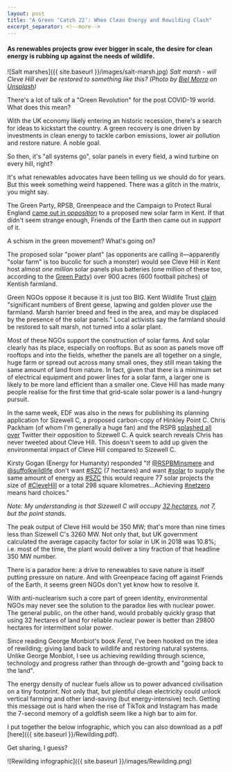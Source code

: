 ```yaml
---
layout: post
title: "A Green ‘Catch 22’: When Clean Energy and Rewilding Clash"
excerpt_separator: <!--more-->
---
```


#### As renewables projects grow ever bigger in scale, the desire for clean energy is rubbing up against the needs of wildlife.

![Salt marshes]({{ site.baseurl }}/images/salt-marsh.jpg) 
*Salt marsh - will Cleve Hill ever be restored to something like this? (Photo by [Biel Morro](https://unsplash.com/@bielmorro?utm_source=unsplash&utm_medium=referral&utm_content=creditCopyText) on [Unsplash](https://unsplash.com/?utm_source=unsplash&utm_medium=referral&utm_content=creditCopyText))*

There's a lot of talk of a "Green Revolution" for the post COVID-19 world. What does this mean?

With the UK economy likely entering an historic recession, there's a search for ideas to kickstart the country. A green recovery is one driven by investments in clean energy to tackle carbon emissions, lower air pollution and restore nature. A noble goal. 

So then, it's "all systems go", solar panels in every field, a wind turbine on every hill, right?

It's what renewables advocates have been telling us we should do for years.  But this week something weird happened. There was a glitch in the matrix, you might say. 

The Green Party, RPSB, Greenpeace and the Campaign to Protect Rural England [came out in *opposition*](https://www.independent.co.uk/environment/cleve-hill-solar-farm-kent-biggest-uk-environment-battery-storage-safety-government-a9531361.html) to a proposed new solar farm in Kent. If that didn't seem strange enough, Friends of the Earth then came out in *support* of it.

A schism in the green movement? What's going on? 

<!--more-->

The proposed solar "power plant" (as opponents are calling it—apparently "solar farm" is too bucolic for such a monster) would see Cleve Hill in Kent host almost *one million* solar panels plus batteries (one million of these too, according to the [Green Party](https://swale.greenparty.org.uk/news/2020/02/15/report-from-the-opposition-to-cleve-hill-industrial-solar-power-station-meeting/)) over 900 acres (600 football pitches) of Kentish farmland. 

Green NGOs oppose it because it is just too BIG. Kent Wildlife Trust [claim](https://www.kentwildlifetrust.org.uk/campaigns/planning-and-development/cleve-hill-solar-park) "significant numbers of Brent geese, lapwing and golden plover use the farmland. Marsh harrier breed and feed in the area, and may be displaced by the presence of the solar panels." Local activists say the farmland should be restored to salt marsh, not turned into a solar plant.

Most of these NGOs support the construction of solar farms. And solar clearly has its place, especially on rooftops. But as soon as panels move off rooftops and into the fields, whether the panels are all together on a single, huge farm or spread out across many small ones, they still mean taking the same amount of land from nature. In fact, given that there is a minimum set of electrical equipment and power lines for a solar farm, a larger one is likely to be more land efficient than a smaller one. Cleve Hill has made many people realise for the first time that grid-scale solar power is a land-hungry pursuit. 

In the same week, EDF was also in the news for publishing its planning application for Sizewell C, a proposed carbon-copy of Hinkley Point C. Chris Packham (of whom I'm generally a huge fan) and the RSPB [splashed all over](https://twitter.com/ChrisGPackham/status/1265660430531379202) Twitter their opposition to Sizewell C. A quick search reveals Chris has never tweeted about Cleve Hill. This doesn't seem to add up given the environmental impact of Cleve Hill compared to Sizewell C.

Kirsty Gogan (Energy for Humanity) responded "If [@RSPBMinsmere](https://twitter.com/RSPBMinsmere) and [@suffolkwildlife](https://twitter.com/suffolkwildlife) don't want [#SZC](https://twitter.com/hashtag/SZC?src=hashtag_click) (7 hectares) and want [#solar](https://twitter.com/hashtag/solar?src=hashtag_click) to supply the same amount of energy as [#SZC](https://twitter.com/hashtag/SZC?src=hashtag_click) this would require 77 solar projects the size of [#CleveHill](https://twitter.com/hashtag/CleveHill?src=hashtag_click) or a total 298 square kilometres...Achieving [#netzero](https://twitter.com/hashtag/netzero?src=hashtag_click) means hard choices."

*Note: My understanding is that Sizewell C will occupy [32 hectares](https://www.bbc.co.uk/news/uk-england-suffolk-21099086), not 7, but the point stands.*

The peak output of Cleve Hill would be 350 MW; that's more than nine times less than Sizewell C's 3260 MW. Not only that, but UK government calculated the average capacity factor for solar in UK in 2018 was 10.8%; i.e. most of the time, the plant would deliver a tiny fraction of that headline 350 MW number.

There is a paradox here: a drive to renewables to save nature is itself putting pressure on nature. And with Greenpeace facing off against Friends of the Earth, it seems green NGOs don't yet know how to resolve it.

With anti-nuclearism such a core part of green identity, environmental NGOs may never see the solution to the paradox lies with nuclear power. The general public, on the other hand, would probably quickly grasp that using 32 hectares of land for reliable nuclear power is better than 29800 hectares for intermittent solar power. 

Since reading George Monbiot's book *Feral*, I've been hooked on the idea of rewilding; giving land back to wildlife and restoring natural systems. Unlike George Monbiot, I see us achieving rewilding through science, technology and progress rather than through de-growth and "going back to the land". 

The energy density of nuclear fuels allow us to power advanced civilisation on a tiny footprint. Not only that, but plentiful clean electricity could unlock vertical farming and other land-saving (but energy-intensive) tech. Getting this message out is hard when the rise of TikTok and Instagram has made the 7-second memory of a goldfish seem like a high bar to aim for.

I put together the below infographic, which you can also download as a pdf [here]({{ site.baseurl }}/Rewilding.pdf). 

Get sharing, I guess?

![Rewilding infographic]({{ site.baseurl }}/images/Rewilding.png)





